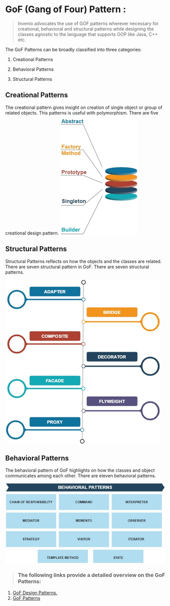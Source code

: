 # GoF (Gang of Four) Pattern :

>Invenio advocates the use of GOF patterns wherever necessary for creational, behavioral and structural patterns while designing the classes agnostic to the language that supports OOP like Java, C++ etc.

The GoF Patterns can be broadly classified into three categories:

1. Creational Patterns

2. Behavioral Patterns

3. Structural Patterns


## Creational Patterns

The creational pattern gives insight on creation of single object or group of related objects. This patterns is useful with polymorphism.  There are five creational design pattern.
![The following diagram shows the integration of the static code analysis factor in the pipeline.](/docs/docs-images/GOF_Creational.jpg)


##  Structural Patterns

Structural Patterns reflects on how the objects and the classes are related. There are seven structural pattern in GoF. There are seven structural patterns.

![The following diagram shows the integration of the static code analysis factor in the pipeline.](/docs/docs-images/GOF_Structural.jpg)

## Behavioral Patterns

The behavioral pattern of GoF highlights on how the classes and object communicates among each other. There are eleven behavioral patterns. 

![The following diagram shows the integration of the static code analysis factor in the pipeline.](/docs/docs-images/GOF_Behavioral.jpg)


> ### The following links provide a detailed overview on the GoF Patterns:

1. [GoF Design Patterns.](http://www.blackwasp.co.uk/gofpatterns.aspx)
2. [GoF Patterns](https://www.gofpatterns.com/design-patterns/module2/three-types-design-patterns.php)
